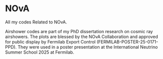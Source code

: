 # NOvA
All my codes Related to NOvA.

Airshower codes are part of my PhD dissertation research on cosmic ray airshowers. The plots are blessed by the NOvA Collaboration and approved for public display by Fermilab Export Control (FERMILAB-POSTER-25-0171-PPD). They were used in a poster presentation at the International Neutrino Summer School 2025 at Fermilab.
